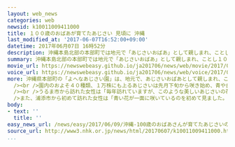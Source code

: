 ```yaml
---
layout: web_news
categories: web
newsid: k10011009411000
title: １００歳のおばあが育てたあじさい 見頃に 沖縄
last_modified_at: '2017-06-07T16:52:00+09:00'
datetime: 2017年06月07日 16時52分
description: 沖縄本島北部の本部町では地元で「あじさいおばあ」として親しまれ、ことし１００歳になる女性が育てた、およそ１万株のあじさいが見頃を迎え、大勢の人が見物に訪れています。
summary: 沖縄本島北部の本部町では地元で「あじさいおばあ」として親しまれ、ことし１００歳になる女性が育てた、およそ１万株のあじさいが見頃を迎え、大勢の人が見物に訪れています。
movie_url: https://newswebeasy.github.io/ja201706/news/web/movie/2017/06/09/k10011009411000.mp4
voice_url: https://newswebeasy.github.io/ja201706/news/web/voice/2017/06/09/k10011009411000.mp3
more: 沖縄県本部町の「よへなあじさい園」は、地元で、あじさいおばあとして親しまれ、ことし１００歳を迎える饒平名ウトさんが、４０年ほど前から少しずつ育ててきたものです。<br
  /><br />園内のおよそ４０種類、１万株にも上るあじさいは先月下旬から咲き始め、青や白、ピンクなど色鮮やかな花を咲かせています。<br /><br />見頃を迎えたあじさい園には大勢の人たちが見物に訪れ、散策したり記念撮影をしたりして楽しんでいました。<br
  /><br />うるま市から訪れた女性は「毎年訪れていますが、このような美しいあじさいの花はどこにもありません。心が癒やされます」と話していました。<br /><br
  />また、浦添市から初めて訪れた女性は「青い花が一面に咲いているのを初めて見ました。とても見応えがあります」と話していました。<br /><br />よへなあじさい園のあじさいは、今月下旬ごろまで楽しめるということです。
body:
- text: ''
  title: ''
easy_news_url: /news/easy/2017/06/09/沖縄-100歳のおばあさんが育てたあじさいの花が咲く/
source_url: http://www3.nhk.or.jp/news/html/20170607/k10011009411000.html?utm_int=nsearch_contents_search-items_001
...
```

